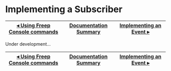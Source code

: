 # Implementing a Subscriber

[◂ Using Freep Console commands](03-using-commands-freep-console.md) | [Documentation Summary](index.md) | [Implementing an Event ▸](05-implementing-an-event.md)
-- | -- | --

Under development...

[◂ Using Freep Console commands](03-using-commands-freep-console.md) | [Documentation Summary](index.md) | [Implementing an Event ▸](05-implementing-an-event.md)
-- | -- | --
